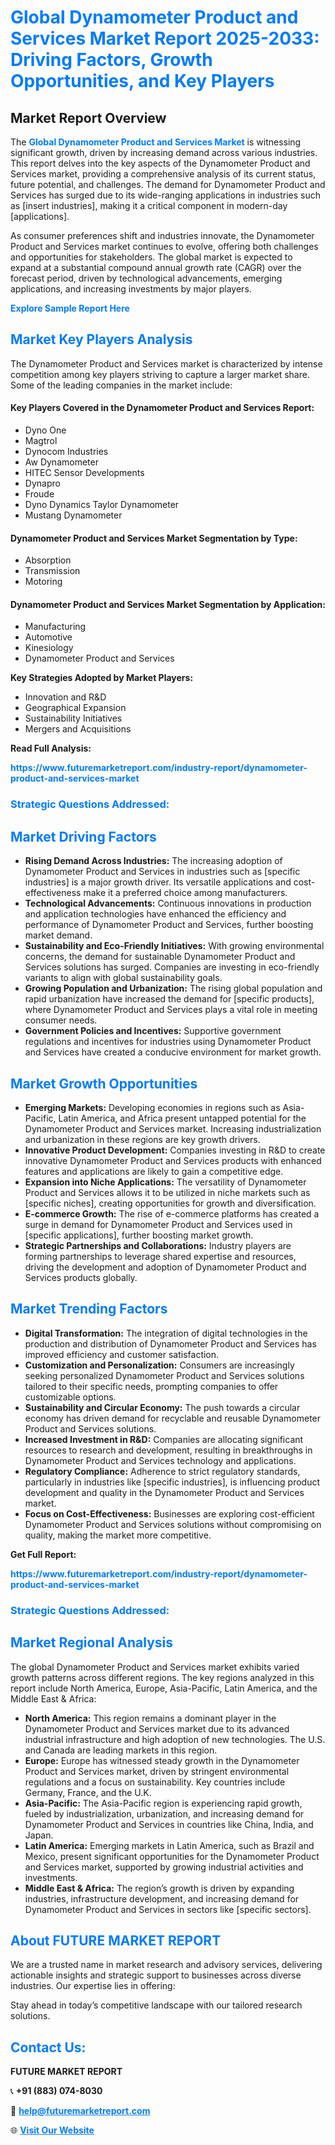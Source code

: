 <h1 style="color: #007BFF;">Global Dynamometer Product and Services Market Report 2025-2033: Driving Factors, Growth Opportunities, and Key Players</h1>

<section id="overview">
<h2>Market Report Overview</h2>
<p>The <a href="https://www.futuremarketreport.com/industry-report/dynamometer-product-and-services-market" style="color: #007BFF; text-decoration: none;"><strong>Global Dynamometer Product and Services Market</strong></a> is witnessing significant growth, driven by increasing demand across various industries. This report delves into the key aspects of the Dynamometer Product and Services market, providing a comprehensive analysis of its current status, future potential, and challenges. The demand for Dynamometer Product and Services has surged due to its wide-ranging applications in industries such as [insert industries], making it a critical component in modern-day [applications].</p>
<p>As consumer preferences shift and industries innovate, the Dynamometer Product and Services market continues to evolve, offering both challenges and opportunities for stakeholders. The global market is expected to expand at a substantial compound annual growth rate (CAGR) over the forecast period, driven by technological advancements, emerging applications, and increasing investments by major players.</p>
</section>

<section id="overview">
<p><a href="https://www.futuremarketreport.com/request-sample/reportId=128011" style="color: #007BFF; text-decoration: none;"><strong>Explore Sample Report Here</strong></a></p>
</section>

<section id="key-players">
<h2 style="color: #007BFF;">Market Key Players Analysis</h2>
<p>The Dynamometer Product and Services market is characterized by intense competition among key players striving to capture a larger market share. Some of the leading companies in the market include:</p>
<h4>Key Players Covered in the Dynamometer Product and Services Report:</h4>
<ul><li>Dyno One</li><li>Magtrol</li><li>Dynocom Industries</li><li>Aw Dynamometer</li><li>HITEC Sensor Developments</li><li>Dynapro</li><li>Froude</li><li>Dyno Dynamics Taylor Dynamometer</li><li>Mustang Dynamometer</li></ul>
<h4>Dynamometer Product and Services Market Segmentation by Type:</h4>
<ul><li>Absorption</li><li>Transmission</li><li>Motoring</li></ul>

<h4>Dynamometer Product and Services Market Segmentation by Application:</h4>
<ul><li>Manufacturing</li><li>Automotive</li><li>Kinesiology</li><li>Dynamometer Product and Services</li></ul>
<p><strong>Key Strategies Adopted by Market Players:</strong></p>
<ul>
<li>Innovation and R&D</li>
<li>Geographical Expansion</li>
<li>Sustainability Initiatives</li>
<li>Mergers and Acquisitions</li>
</ul>
</section>

<section>
<p><strong>Read Full Analysis: </strong></p><a href="https://www.futuremarketreport.com/industry-report/dynamometer-product-and-services-market" style="color: #007BFF; text-decoration: none;"><strong>https://www.futuremarketreport.com/industry-report/dynamometer-product-and-services-market</strong></a>
<h3 style="color: #007BFF;">Strategic Questions Addressed:</h3>
</section>

<section id="driving-factors">
<h2 style="color: #007BFF;">Market Driving Factors</h2>
<ul>
<li><strong>Rising Demand Across Industries:</strong> The increasing adoption of Dynamometer Product and Services in industries such as [specific industries] is a major growth driver. Its versatile applications and cost-effectiveness make it a preferred choice among manufacturers.</li>
<li><strong>Technological Advancements:</strong> Continuous innovations in production and application technologies have enhanced the efficiency and performance of Dynamometer Product and Services, further boosting market demand.</li>
<li><strong>Sustainability and Eco-Friendly Initiatives:</strong> With growing environmental concerns, the demand for sustainable Dynamometer Product and Services solutions has surged. Companies are investing in eco-friendly variants to align with global sustainability goals.</li>
<li><strong>Growing Population and Urbanization:</strong> The rising global population and rapid urbanization have increased the demand for [specific products], where Dynamometer Product and Services plays a vital role in meeting consumer needs.</li>
<li><strong>Government Policies and Incentives:</strong> Supportive government regulations and incentives for industries using Dynamometer Product and Services have created a conducive environment for market growth.</li>
</ul>
</section>

<section id="growth-opportunities">
<h2 style="color: #007BFF;">Market Growth Opportunities</h2>
<ul>
<li><strong>Emerging Markets:</strong> Developing economies in regions such as Asia-Pacific, Latin America, and Africa present untapped potential for the Dynamometer Product and Services market. Increasing industrialization and urbanization in these regions are key growth drivers.</li>
<li><strong>Innovative Product Development:</strong> Companies investing in R&D to create innovative Dynamometer Product and Services products with enhanced features and applications are likely to gain a competitive edge.</li>
<li><strong>Expansion into Niche Applications:</strong> The versatility of Dynamometer Product and Services allows it to be utilized in niche markets such as [specific niches], creating opportunities for growth and diversification.</li>
<li><strong>E-commerce Growth:</strong> The rise of e-commerce platforms has created a surge in demand for Dynamometer Product and Services used in [specific applications], further boosting market growth.</li>
<li><strong>Strategic Partnerships and Collaborations:</strong> Industry players are forming partnerships to leverage shared expertise and resources, driving the development and adoption of Dynamometer Product and Services products globally.</li>
</ul>
</section>

<section id="trending-factors">
<h2 style="color: #007BFF;">Market Trending Factors</h2>
<ul>
<li><strong>Digital Transformation:</strong> The integration of digital technologies in the production and distribution of Dynamometer Product and Services has improved efficiency and customer satisfaction.</li>
<li><strong>Customization and Personalization:</strong> Consumers are increasingly seeking personalized Dynamometer Product and Services solutions tailored to their specific needs, prompting companies to offer customizable options.</li>
<li><strong>Sustainability and Circular Economy:</strong> The push towards a circular economy has driven demand for recyclable and reusable Dynamometer Product and Services solutions.</li>
<li><strong>Increased Investment in R&D:</strong> Companies are allocating significant resources to research and development, resulting in breakthroughs in Dynamometer Product and Services technology and applications.</li>
<li><strong>Regulatory Compliance:</strong> Adherence to strict regulatory standards, particularly in industries like [specific industries], is influencing product development and quality in the Dynamometer Product and Services market.</li>
<li><strong>Focus on Cost-Effectiveness:</strong> Businesses are exploring cost-efficient Dynamometer Product and Services solutions without compromising on quality, making the market more competitive.</li>
</ul>
</section>

<section>
<p><strong>Get Full Report: </strong></p><a href="https://www.futuremarketreport.com/industry-report/dynamometer-product-and-services-market" style="color: #007BFF; text-decoration: none;"><strong>https://www.futuremarketreport.com/industry-report/dynamometer-product-and-services-market</strong></a>
<h3 style="color: #007BFF;">Strategic Questions Addressed:</h3>
</section>


<section id="regional-analysis">
<h2 style="color: #007BFF;">Market Regional Analysis</h2>
<p>The global Dynamometer Product and Services market exhibits varied growth patterns across different regions. The key regions analyzed in this report include North America, Europe, Asia-Pacific, Latin America, and the Middle East & Africa:</p>
<ul>
<li><strong>North America:</strong> This region remains a dominant player in the Dynamometer Product and Services market due to its advanced industrial infrastructure and high adoption of new technologies. The U.S. and Canada are leading markets in this region.</li>
<li><strong>Europe:</strong> Europe has witnessed steady growth in the Dynamometer Product and Services market, driven by stringent environmental regulations and a focus on sustainability. Key countries include Germany, France, and the U.K.</li>
<li><strong>Asia-Pacific:</strong> The Asia-Pacific region is experiencing rapid growth, fueled by industrialization, urbanization, and increasing demand for Dynamometer Product and Services in countries like China, India, and Japan.</li>
<li><strong>Latin America:</strong> Emerging markets in Latin America, such as Brazil and Mexico, present significant opportunities for the Dynamometer Product and Services market, supported by growing industrial activities and investments.</li>
<li><strong>Middle East & Africa:</strong> The region’s growth is driven by expanding industries, infrastructure development, and increasing demand for Dynamometer Product and Services in sectors like [specific sectors].</li>
</ul>
</section>

<footer>
<h2 style="color: #007BFF;">About FUTURE MARKET REPORT</h2>
<p>We are a trusted name in market research and advisory services, delivering actionable insights and strategic support to businesses across diverse industries. Our expertise lies in offering:</p>

<p>Stay ahead in today’s competitive landscape with our tailored research solutions.</p>

<h2 style="color: #007BFF;">Contact Us:</h2>
<p><strong>FUTURE MARKET REPORT</strong></p>
<p>📞 <strong>+91 (883) 074-8030</strong></p>
<p>📧 <strong><a href="mailto:help@futuremarketreport.com" style="color: #007BFF;">help@futuremarketreport.com</a></strong></p>
<p>🌐 <strong><a href="https://www.futuremarketreport.com/" style="color: #007BFF;">Visit Our Website</a></strong></p>
</footer>